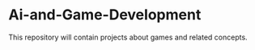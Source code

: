# Ai-and-Game-Development
This repository will contain projects about games and related concepts.


